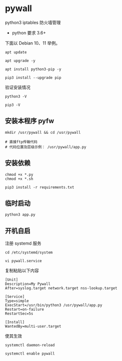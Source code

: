 # pywall

python3 iptables 防火墙管理

- python 要求 3.6+

下面以 Debian 10、11 举例。

```
apt update

apt upgrade -y

apt install python3-pip -y

pip3 install --upgrade pip

```

验证安装情况

```
python3 -V

pip3 -V
```

## 安装本程序 pyfw

```
mkdir /usr/pywall && cd /usr/pywall
```

```
# 直接ftp传输代码
# 代码位置及层级示例： /usr/pywall/app.py
```

## 安装依赖

```
chmod +x *.py
chmod +x *.sh
```

```
pip3 install -r requirements.txt
```

## 临时启动

```
python3 app.py
```

## 开机自启

注册 systemd 服务

```
cd /etc/systemd/system

vi pywall.service
```

复制粘贴以下内容

```
[Unit]
Description=My Pywall
After=syslog.target network.target nss-lookup.target

[Service]
Type=simple
ExecStart=/usr/bin/python3 /usr/pywall/app.py
Restart=on-failure
RestartSec=5s

[Install]
WantedBy=multi-user.target
```

使其生效

```
systemctl daemon-reload

systemctl enable pywall
```